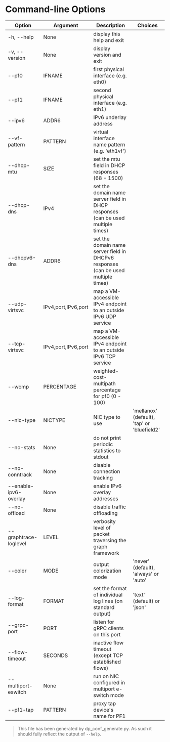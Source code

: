 # Command-line Options

| Option | Argument | Description | Choices |
|--------|----------|-------------|---------|
| -h, --help | None | display this help and exit |  |
| -v, --version | None | display version and exit |  |
| --pf0 | IFNAME | first physical interface (e.g. eth0) |  |
| --pf1 | IFNAME | second physical interface (e.g. eth1) |  |
| --ipv6 | ADDR6 | IPv6 underlay address |  |
| --vf-pattern | PATTERN | virtual interface name pattern (e.g. 'eth1vf') |  |
| --dhcp-mtu | SIZE | set the mtu field in DHCP responses (68 - 1500) |  |
| --dhcp-dns | IPv4 | set the domain name server field in DHCP responses (can be used multiple times) |  |
| --dhcpv6-dns | ADDR6 | set the domain name server field in DHCPv6 responses (can be used multiple times) |  |
| --udp-virtsvc | IPv4,port,IPv6,port | map a VM-accessible IPv4 endpoint to an outside IPv6 UDP service |  |
| --tcp-virtsvc | IPv4,port,IPv6,port | map a VM-accessible IPv4 endpoint to an outside IPv6 TCP service |  |
| --wcmp | PERCENTAGE | weighted-cost-multipath percentage for pf0 (0 - 100) |  |
| --nic-type | NICTYPE | NIC type to use | 'mellanox' (default), 'tap' or 'bluefield2' |
| --no-stats | None | do not print periodic statistics to stdout |  |
| --no-conntrack | None | disable connection tracking |  |
| --enable-ipv6-overlay | None | enable IPv6 overlay addresses |  |
| --no-offload | None | disable traffic offloading |  |
| --graphtrace-loglevel | LEVEL | verbosity level of packet traversing the graph framework |  |
| --color | MODE | output colorization mode | 'never' (default), 'always' or 'auto' |
| --log-format | FORMAT | set the format of individual log lines (on standard output) | 'text' (default) or 'json' |
| --grpc-port | PORT | listen for gRPC clients on this port |  |
| --flow-timeout | SECONDS | inactive flow timeout (except TCP established flows) |  |
| --multiport-eswitch | None | run on NIC configured in multiport e-switch mode |  |
| --pf1-tap | PATTERN | proxy tap device's name for PF1 |  |

> This file has been generated by dp_conf_generate.py. As such it should fully reflect the output of `--help`.

